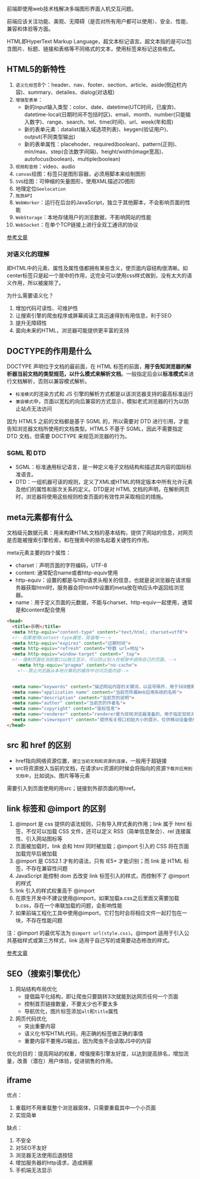 前端即使用web技术栈解决多端图形界面人机交互问题。

前端应该关注功能、美观、无障碍（是否对所有用户都可以使用）、安全、性能、兼容和体验等方面。

HTML即HyperText Markup Language，超文本标记语言。超文本指的是可以包含图片、标题、链接和表格等不同格式的文本，使用标签来标记这些格式。

## HTML5的新特性

1. `语义化标签`8个：header、nav、footer、section、article、aside(侧边栏内容)、summary、detailes、dialog(对话框)
2. `增强型表单`：
   - 新的input输入类型：color、date、datetime(UTC时间，已废弃)、datetime-local(日期时间不包括时区)、email、month、number(只能输入数字)、range、search、tel、time(时间)、url、week(年和周)
   - 新的表单元素：datalist(输入域选项列表)、keygen(验证用户)、output(不同类型输出)
   - 新的表单属性：placehoder、required(boolean)、pattern(正则)、min/max、step(合法数字间隔)、height/width(image宽高)、autofocus(boolean)、multiple(boolean)
3. `视频和音频`：video、audio
4. `canvas`绘图：标签只是图形容器，必须用脚本来绘制图形
5. `SVG`绘图：可伸缩的矢量图形，使用XML描述2D图形
6. 地理定位`Geolocation`
7. `拖放API`
8. `WebWorker`：运行在后台的JavaScript，独立于其他脚本，不会影响页面的性能
9. `WebStorage`：本地存储用户的浏览数据，不影响网站的性能
10. `WebSocket`：在单个TCP链接上进行全双工通讯的协议

[参考文章](https://juejin.cn/post/6844903829679390728)

### 对语义化的理解

即HTML中的元素、属性及属性值都拥有某些含义，使页面内容结构很清晰。如center标签只是起一个居中的作用，这完全可以使用css样式做到，没有太大的语义作用，所以被废除了。

为什么需要语义化？

1. 增加代码可读性、可维护性
2. 让搜索引擎的爬虫程序或屏幕阅读工具迅速得到有用信息，利于SEO
3. 提升无障碍性
4. 面向未来的HTML，浏览器可能提供更丰富的支持

## DOCTYPE的作用是什么

DOCTYPE 声明位于文档的最前面，在 HTML 标签的前面，**用于告知浏览器的解析器当前文档的类型规范，以什么模式来解析文档**。一般指定后会以**标准模式**来进行文档解析，否则以兼容模式解析。

- `标准模式`的渲染方式和 JS 引擎的解析方式都是以该浏览器支持的最高标准运行
- `兼容模式`中，页面以宽松的向后兼容的方式显示，模拟老式浏览器的行为以防止站点无法访问

因为 HTML5 之前的文档都是基于 SGML 的，所以需要对 DTD 进行引用，才能告知浏览器文档所使用的文档类型。HTML5 不基于 SGML，因此不需要指定 DTD 文档，但需要 DOCTYPE 来规范浏览器的行为。

### SGML 和 DTD

- SGML：标准通用标记语言，是一种定义电子文档结构和描述其内容的国际标准语言。
- DTD：一组机器可读的规则，定义了XML或HTML的特定版本中所有允许元素及他们的属性和层次关系的定义。DTD是对 HTML 文档的声明，在解析网页时，浏览器将使用这些规则检查页面的有效性并采取相应的措施。

## meta元素都有什么

文档级元数据元素：用来构建HTML文档的基本结构，提供了网站的信息，对网页是否能被搜索引擎检索，和在搜索中的排名起着关键性的作用。

meta元素主要的四个属性：

- charset：声明页面的字符编码，UTF-8
- content: 通常配合name或者http-equiv使用
- http-equiv：设置的都是与http请求头相关的信息，也就是说浏览器在请求服务器获取html时，服务器会将html中设置的meta放在响应头中返回给浏览器。
- name：用于定义页面的元数据，不能与charset、http-equiv一起使用，通常是和content配合使用

```html
<head>
  <title>示例</title>
  <meta http-equiv="content-type" content="text/html; charset=utf8">
  <!--如果使用content-type属性，其值唯一-->
  <meta http-equiv="expires" content="过期时间">
  <meta http-equiv="refresh" content="秒数 url=地址">
  <meta http-equiv="window-target" content="_top">
  <!--强制页面在当前窗口以独立显示，可以防止别人在框架中调用自己的页面。-->
	<meta http-equiv="pragma" content="no-cache">
	<!--禁止浏览器从本地计算机的缓存中访问页面内容-->


  <meta name="keywords" content="描述网站内容的关键词，以逗号隔开，用于SEO搜索">
  <meta name="application name" content="当前页所属Web应用系统的名称">
  <meta name="description" content="当前页的说明">
  <meta name="author" content="当前页的作者名">
  <meta name="copyright" content="版权信息">
  <meta name="renderer" content="renderer是为双核浏览器准备的，用于指定双核浏览器默认以何种方式渲染页面">
  <meta name="viewreport" content="提供有关视口初始大小的提示，仅供移动设备使用">
</head>
```



## src 和 href 的区别

- href指向网络资源位置，`建立当前文档和资源的连接`，一般用于超链接
- src将资源放入当前的文档，在请求src资源的时候会将指向的资源`下载并应用到文档中`，比如说js、图片等等元素

需要引入到页面使用的用src；链接到外部页面的用href。

## link 标签和 @import 的区别

1. @import 是 css 提供的语法规则，只有导入样式表的作用；link 属于 html 标签，不仅可以加载 CSS 文件，还可以定义 RSS（简单信息聚合）、rel 连接属性、引入网站图标等
2. 页面被加载时，link 会和 html 同时被加载；@import 引入的 CSS 将在页面加载完毕后被加载
3. @import 是 CSS2.1 才有的语法，只有 IE5+ 才能识别；而 link 是 HTML 标签，不存在兼容性问题
4. JavaScript 能控制 dom 去改变 link 标签引入的样式，而控制不了 @import 的样式
5. link 引入的样式权重高于 @import
5. 在原生开发中不建议使用@import，如果加载a.css之后里面又需要加载b.css，存在一个串联加载的问题，会影响性能
5. 如果前端工程化工具中使用@import，它打包时会将相应文件一起打包在一块，不存在性能问题

注：@import 的最优写法为 `@import url(style.css)`。@import 适用于引入公共基础样式或第三方样式，link 适用于自己写的或需要动态修改的样式。

[参考文章](https://www.cnblogs.com/li-jp/p/11636684.html)

## SEO（搜索引擎优化）

1. 网站结构布局优化
   - 提倡扁平化结构，即让爬虫只要跳转3次就能到达网页任何一个页面
   - 控制首页链接数量，不要太少也不要太多
   - 导航优化，图片标签添加`alt`和`title`属性
2. 网页代码优化
   - 突出重要内容
   - 语义化书写HTML代码，用正确的标签做正确的事情
   - 重要内容不要用JS输出，因为爬虫不会读取JS中的内容

优化的目的：提高网站的权重，增强搜索引擎友好度，以达到提高排名，增加流量，改善（潜在）用户体验，促进销售的作用。

## iframe

优点：

1. 重载时不用重载整个浏览器窗体，只需要重载其中一个小页面
2. 实现简单

缺点：

1. 不安全
2. 对SEO不友好
3. 浏览器无法使用后退按钮
4. 增加服务器的http请求，造成拥塞
5. 手机端无法显示
